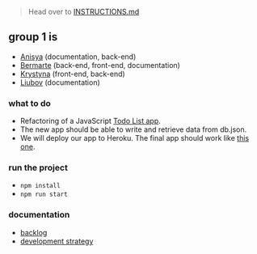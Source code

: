 > Head over to [INSTRUCTIONS.md](./INSTRUCTIONS.md)

## group 1 is

- [Anisya](https://github.com/AnisyaPurnama) (documentation, back-end)
- [Bermarte](https://github.com/bermarte) (back-end, front-end, documentation)
- [Krystyna](https://github.com/KrystynaMil) (front-end, back-end)
- [Liubov](https://github.com/LiubovPlugar) (documentation)

### what to do
- Refactoring of a JavaScript [Todo List app](https://github.com/KrystynaMil/encapsulation-list-prototype/).
- The new app should be able to write and retrieve data from db.json.
- We will deploy our app to Heroku. The final app should work like [this one](https://krystynamil.github.io/encapsulation-list-prototype/public/index.html).
### run the project
- `npm install`
- `npm run start`
### documentation
- [backlog](https://github.com/AnisyaPurnama/todolist-manager-group1/blob/main/planning/backlog.md)
- [development strategy](https://github.com/AnisyaPurnama/todolist-manager-group1/blob/main/planning/development-strategy.md)
